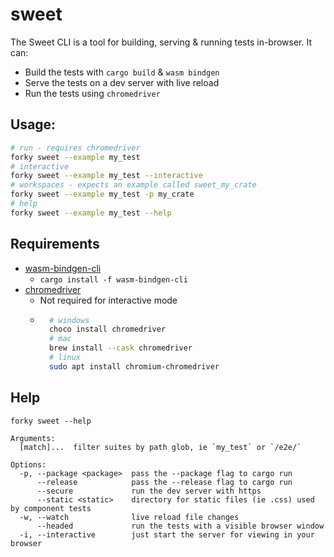 # sweet

The Sweet CLI is a tool for building, serving & running tests in-browser. It can:

- Build the tests with `cargo build` & `wasm bindgen`
- Serve the tests on a dev server with live reload
- Run the tests using `chromedriver`

## Usage:
```sh
# run - requires chromedriver
forky sweet --example my_test
# interactive
forky sweet --example my_test --interactive
# workspaces - expects an example called sweet_my_crate
forky sweet --example my_test -p my_crate
# help
forky sweet --example my_test --help
```

## Requirements

- [wasm-bindgen-cli](https://rustwasm.github.io/wasm-bindgen/reference/cli.html)
	- `cargo install -f wasm-bindgen-cli`
- [chromedriver](https://chromedriver.chromium.org/downloads)
	- Not required for interactive mode
	- ```sh	
		# windows
		choco install chromedriver
		# mac
		brew install --cask chromedriver
		# linux
		sudo apt install chromium-chromedriver
		```

## Help

```
forky sweet --help

Arguments:
  [match]...  filter suites by path glob, ie `my_test` or `/e2e/`

Options:
  -p, --package <package>  pass the --package flag to cargo run
      --release            pass the --release flag to cargo run
      --secure             run the dev server with https
      --static <static>    directory for static files (ie .css) used by component tests
  -w, --watch              live reload file changes
      --headed             run the tests with a visible browser window        
  -i, --interactive        just start the server for viewing in your browser 
```